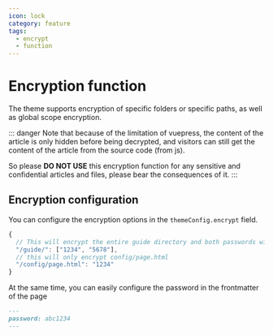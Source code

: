 ```yaml
---
icon: lock
category: feature
tags:
  - encrypt
  - function
---
```


# Encryption function

The theme supports encryption of specific folders or specific paths, as well as global scope encryption.

::: danger
Note that because of the limitation of vuepress, the content of the article is only hidden before being decrypted, and visitors can still get the content of the article from the source code (from js).

So please **DO NOT USE** this encryption function for any sensitive and confidential articles and files, please bear the consequences of it.
:::

## Encryption configuration

You can configure the encryption options in the `themeConfig.encrypt` field.

```js
{
  // This will encrypt the entire guide directory and both passwords will be available
  "/guide/": ["1234", "5678"],
  // this will only encrypt config/page.html
  "/config/page.html": "1234"
}
```

At the same time, you can easily configure the password in the frontmatter of the page

```md
---
password: abc1234
---
```
